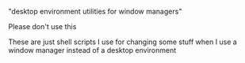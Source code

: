 "desktop environment utilities for window managers"

Please don't use this

These are just shell scripts I use for changing some stuff when I use a window manager instead of a desktop environment
